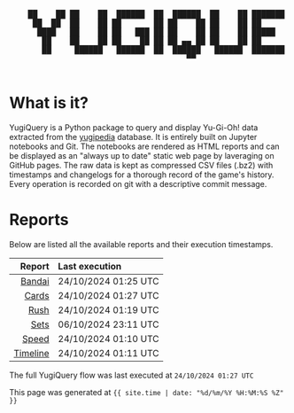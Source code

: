 <div align='center'>
    <pre>
    <br>
    ██    ██ ██    ██  ██████  ██  ██████  ██    ██ ███████ ██████  ██    ██ 
     ██  ██  ██    ██ ██       ██ ██    ██ ██    ██ ██      ██   ██  ██  ██  
      ████   ██    ██ ██   ███ ██ ██    ██ ██    ██ █████   ██████    ████   
       ██    ██    ██ ██    ██ ██ ██ ▄▄ ██ ██    ██ ██      ██   ██    ██    
       ██     ██████   ██████  ██  ██████   ██████  ███████ ██   ██    ██    
                                      ▀▀                                     
    </pre>
</div>

# What is it?

YugiQuery is a Python package to query and display Yu-Gi-Oh! data extracted from the [yugipedia](http://yugipedia.com) database. It is entirely built on Jupyter notebooks and Git. The notebooks are rendered as HTML reports and can be displayed as an "always up to date" static web page by laveraging on GitHub pages. The raw data is kept as compressed CSV files (.bz2) with timestamps and changelogs for a thorough record of the game's history. Every operation is recorded on git with a descriptive commit message. 

# Reports

Below are listed all the available reports and their execution timestamps. 

|                    Report | Last execution       |
| -------------------------:|:-------------------- |
| [Bandai](reports/Bandai.html) | 24/10/2024 01:25 UTC |
| [Cards](reports/Cards.html) | 24/10/2024 01:27 UTC |
| [Rush](reports/Rush.html) | 24/10/2024 01:19 UTC |
| [Sets](reports/Sets.html) | 06/10/2024 23:11 UTC |
| [Speed](reports/Speed.html) | 24/10/2024 01:10 UTC |
| [Timeline](reports/Timeline.html) | 24/10/2024 01:11 UTC |


The full YugiQuery flow was last executed at `24/10/2024 01:27 UTC`

This page was generated at `{{ site.time | date: "%d/%m/%Y %H:%M:%S %Z" }}`
